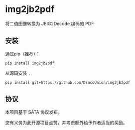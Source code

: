 # img2jb2pdf

将二值图像转换为 JBIG2Decode 编码的 PDF

## 安装

通过pip（推荐）：

```
pip install img2jb2pdf
```

从源码安装：

```
pip install git+https://github.com/DracoUnion/img2jb2pdf
```

## 协议

本项目基于 SATA 协议发布。

您有义务为此开源项目点赞，并考虑额外给予作者适当的奖励。
